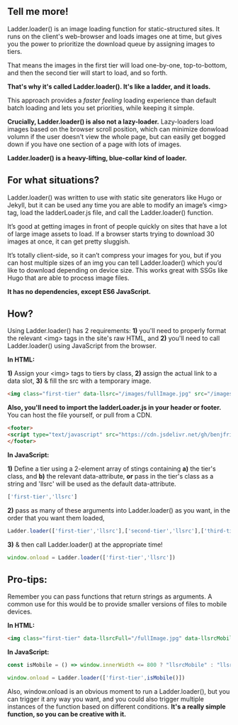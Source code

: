 ---
---
## Tell me more!

Ladder.loader() is an image loading function for static-structured sites. It runs on the client's web-browser and loads images one at time, but gives you the power to prioritize the download queue by assigning images to tiers. 

That means the images in the first tier will load one-by-one, top-to-bottom, and then the second tier will start to load, and so forth. 

**That's why it's called Ladder.loader(). It's like a ladder, and it loads.**

This approach provides a *faster feeling* loading experience than default batch loading and lets you set priorities, while keeping it simple. 

**Crucially, Ladder.loader() is also not a lazy-loader.** Lazy-loaders load images based on the browser scroll position, which can minimize donwload volumn if the user doesn't view the whole page, but can easily get bogged down if you have one section of a page with lots of images.

 **Ladder.loader() is a heavy-lifting, blue-collar kind of loader.**

## For what situations?

Ladder.loader() was written to use with static site generators like Hugo or Jekyll, but it can be used any time you are able to modify an image’s \<img\> tag, load the ladderLoader.js file, and call the Ladder.loader() function.

It’s good at getting images in front of people quickly on sites that have a lot of large image assets to load. If a browser starts trying to download 30 images at once, it can get pretty sluggish. 

It’s totally client-side, so it can’t compress your images for you, but if you can host multiple sizes of an img you can tell Ladder.loader() which you’d like to download depending on device size. This works great with SSGs like Hugo that are able to process image files.

**It has no dependencies, except ES6 JavaScript.**


## How?

Using Ladder.loader() has 2 requirements: **1)** you'll need to properly format the relevant \<img\> tags in the site's raw HTML, and **2)** you'll need to call Ladder.loader() using JavaScript from the browser.

**In HTML:**

**1)** Assign your \<img\> tags to tiers by class,
**2)** assign the actual link to a data slot,
**3)** & fill the src with a temporary image. 

	
```HTML
<img class="first-tier" data-llsrc="/images/fullImage.jpg" src="/images/tempLoading.svg">
```

**Also, you'll need to import the ladderLoader.js in your header or footer.** You can host the file yourself, or pull from a CDN.

```HTML
<footer>
<script type="text/javascript" src="https://cdn.jsdelivr.net/gh/benjfriedrich/ladderLoader.js@1.0/ladderLoader.min.js"></script>
</footer>
```

**In JavaScript:**

**1)** Define a tier using a 2-element array of stings containing **a)** the tier's class, and **b)** the relevant data-attribute, **or** pass in the tier's class as a string and 'llsrc' will be used as the default data-attribute.

```javascript 
['first-tier','llsrc'] 
```

**2)** pass as many of these arguments into Ladder.loader() as you want, in the order that you want them loaded,

```javascript 
Ladder.loader(['first-tier','llsrc'],['second-tier','llsrc'],['third-tier','llsrc'])
```

**3)** & then call Ladder.loader() at the appropriate time!

```javascript 
window.onload = Ladder.loader(['first-tier','llsrc'])
```

## Pro-tips:

Remember you can pass functions that return strings as arguments. A common use for this would be to provide smaller versions of files to mobile devices.

**In HTML:**

```HTML 
<img class="first-tier" data-llsrcFull="/fullImage.jpg" data-llsrcMobile="/smallImage.jpg" src="/images/tempLoading.svg"> 
```

**In JavaScript:**

```javascript 
const isMobile = () => window.innerWidth <= 800 ? "llsrcMobile" : "llsrcFull";

window.onload = Ladder.loader(['first-tier',isMobile()])
```

Also, window.onload is an obvious moment to run a Ladder.loader(), but you can trigger it any way you want, and you could also trigger multiple instances of the function based on different conditions. **It's a really simple function, so you can be creative with it.**